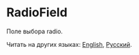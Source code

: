 # RadioField

Поле выбора radio.

Читать на других языках: [English](README.md), [Русский](README.ru.md).

